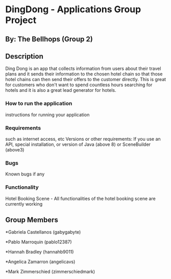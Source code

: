 # DingDong - Applications Group Project
## By: The Bellhops (Group 2)



## Description

Ding Dong is an app that collects information from users about their travel plans and it sends their information
to the chosen hotel chain so that those hotel chains can then send their offers to the customer directly. This is great for
customers who don't want to spend countless hours searching for hotels and it is also a great lead generator for hotels.

### How to run the application
 instructions for running your application


### Requirements
such as internet access, etc
Versions or other requirements:
If you use an API, special installation, or version of Java (above 8) or SceneBuilder (above3)


### Bugs
Known bugs if any


### Functionality

Hotel Booking Scene - All functionalities of the hotel booking scene are currently working


## Group Members
 *Gabriela Castellanos (gabygabyte) 
 
 *Pablo Marroquin (pablo12387)
 
 *Hannah Bradley (hannahb9011)
 
 *Angelica Zamarron (angelicavs)
 
 *Mark Zimmerschied (zimmerschiedmark)
 
